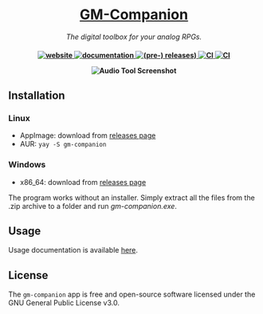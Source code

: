 <h1 align="center">
    <a href="https://gm-companion.github.io/">GM-Companion</a>
</h1>

<p align="center">
  <i align="center">The digital toolbox for your analog RPGs. </i>
</p>

<h4 align="center">
  <a href="https://gm-companion.github.io/">
    <img src="https://img.shields.io/badge/website-grey" alt="website">
  </a>
  <a href="https://gm-companion.github.io/docs/">
    <img src="https://img.shields.io/badge/documentation-blue" alt="documentation">
  </a>
  <a href="https://github.com/PhilInTheGaps/GM-Companion/releases">
    <img src="https://img.shields.io/github/release/PhilInTheGaps/GM-Companion/all.svg" alt="(pre-) releases)">
  </a>
  <a href="https://opensource.org/licenses/GPL-3.0/">
    <img src="https://badges.frapsoft.com/os/gpl/gpl.svg?v=103" alt="CI">
  </a>
  <a href="https://github.com/PhilInTheGaps/GM-Companion/actions/workflows/ci.yml">
    <img src="https://github.com/PhilInTheGaps/GM-Companion/actions/workflows/ci.yml/badge.svg" alt="CI">
  </a>
</p>

<p align="center">
    <img src="https://gm-companion.github.io/images/audio-tool-01.png" alt="Audio Tool Screenshot"/>
</p>


## Installation

### Linux

- AppImage: download from [releases page](https://github.com/PhilInTheGaps/GM-Companion/releases)
- AUR: `yay -S gm-companion`

### Windows

- x86_64: download from [releases page](https://github.com/PhilInTheGaps/GM-Companion/releases)

The program works without an installer. Simply extract all the files from the .zip archive to a folder and run _gm-companion.exe_.

## Usage

Usage documentation is available [here](https://gm-companion.github.io/docs/).

## License

The `gm-companion` app is free and open-source software licensed under the GNU General Public License v3.0.